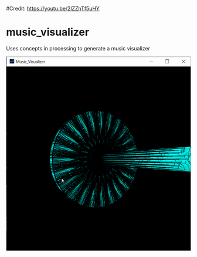#Credit: https://youtu.be/2lZZhTf5uHY
# music_visualizer
Uses concepts in processing to generate a music visualizer 

<img src = 'display.gif' title = 'video displaying how program works' width ='' alt='Walkthrough Video'/>
